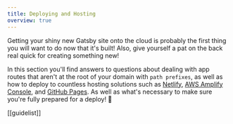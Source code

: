 ```yaml
---
title: Deploying and Hosting
overview: true
---
```


Getting your shiny new Gatsby site onto the cloud is probably the first thing you will want to do now that it's built! Also, give yourself a pat on the back real quick for creating something new!

In this section you'll find answers to questions about dealing with app routes that aren't at the root of your domain with `path prefixes`, as well as how to deploy to countless hosting solutions such as [Netlify](https://www.netlify.com/), [AWS Amplify Console](https://console.amplify.aws), and [GitHub Pages](https://pages.github.com/). As well as what's necessary to make sure you're fully prepared for a deploy! 🚀

[[guidelist]]
